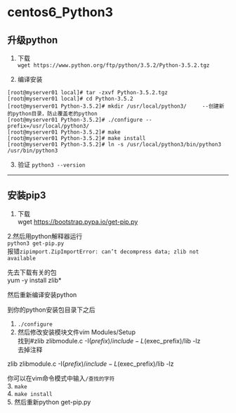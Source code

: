 # centos6_Python3
## 升级python
1. 下载   
`wget https://www.python.org/ftp/python/3.5.2/Python-3.5.2.tgz`

2. 编译安装
```
[root@myserver01 local]# tar -zxvf Python-3.5.2.tgz
[root@myserver01 local]# cd Python-3.5.2
[root@myserver01 Python-3.5.2]# mkdir /usr/local/python3/     --创建新的python目录，防止覆盖老的python
[root@myserver01 Python-3.5.2]# ./configure --prefix=/usr/local/python3/  
[root@myserver01 Python-3.5.2]# make 
[root@myserver01 Python-3.5.2]# make install
[root@myserver01 Python-3.5.2]# ln -s /usr/local/python3/bin/python3 /usr/bin/python3
```
3. 验证
`python3 --version`
-----------------------
## 安装pip3 
1. 下载     
wget https://bootstrap.pypa.io/get-pip.py

2.然后用python解释器运行                        
`python3 get-pip.py`                     
报错`zipimport.ZipImportError: can’t decompress data; zlib not available   `            

先去下载有关的包             
yum -y install zlib*                

然后重新编译安装python                   

到你的python安装包目录下之后                
1. `./configure `                
2. 然后修改安装模块文件vim Modules/Setup                  
找到#zlib zlibmodule.c -I$(prefix)/include -L$(exec_prefix)/lib -lz                   
去掉注释                

zlib zlibmodule.c -I$(prefix)/include -L$(exec_prefix)/lib -lz              

你可以在vim命令模式中输入`/查找的字符 `               
3. `make `          
4. `make install `           
5. 然后重新python get-pip.py                  
